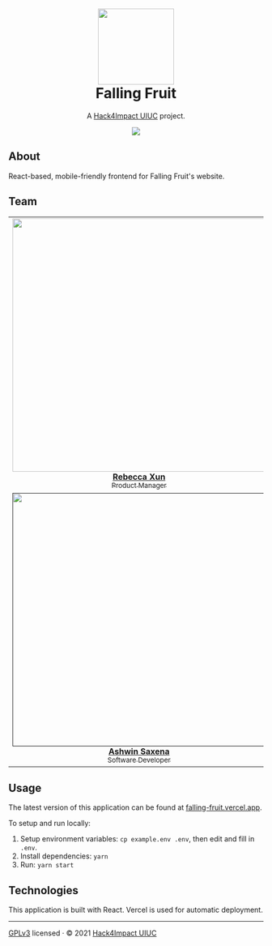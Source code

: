 <h1 align="center">
  <a href="https://fallingfruit.org">
    <img
      src="https://fallingfruit.org/new_logo_300x.jpg"
      width="150"
    />
  </a>
  <br />
  Falling Fruit
  <br />
</h1>

<p align="center">
  A <a href="https://uiuc.hack4impact.org/" target="_blank">Hack4Impact UIUC</a> project.
</p>

<p align="center">
  <img src="https://img.shields.io/badge/license-GPLv3-blue?style=flat-square" />
</p>

## About

React-based, mobile-friendly frontend for Falling Fruit's website.

## Team

<table align="center">
  <tr>
    <td align="center">
      <a href="https://www.linkedin.com/in/arpanlaha/">
        <img
          src="https://uiuc.hack4impact.org/images/people/rebecca_xun.jpg"
          width="500px"
        />
        <br />
        <b>Rebecca Xun</b>
        <br />
        <sub>Product Manager</sub>
      </a>
    </td>
    <td align="center">
      <a href="http://www.linkedin.com/in/jeffrey-tang/">
        <img
          src="https://uiuc.hack4impact.org/images/people/jeffrey_tang.jpg"
          width="500px"
        />
        <br />
        <b>Jeffrey Tang</b>
        <br />
        <sub>Technical Lead</sub>
      </a>
    </td>
    <td align="center">
      <a href="">
        <img
          src=""
          width="500px"
        />
        <br />
        <b>Siraj Chokshi</b>
        <br />
        <sub>Product Designer</sub>
      </a>
    </td>
    <td align="center">
      <a href="http://www.github.com/laurenho025">
        <img
          src="https://uiuc.hack4impact.org/images/people/lauren_ho.jpg"
          width="500px"
        />
        <br />
        <b>Lauren Ho</b>
        <br />
        <sub>Software Developer</sub>
      </a>
    </td>
  </tr>
  <tr>
    <td align="center">
      <a href="">
        <img
          src=""
          width="500px"
        />
        <br />
        <b>Ashwin Saxena</b>
        <br />
        <sub>Software Developer</sub>
      </a>
    </td>
    <td align="center">
      <a href="">
        <img
          src=""
          width="500px"
        />
        <br />
        <b>Archna Sobti</b>
        <br />
        <sub>Software Developer</sub>
      </a>
    </td>
    <td align="center">
      <a href="https://www.linkedin.com/in/vasu-chalasani-a83684157/">
        <img
          src="https://media-exp1.licdn.com/dms/image/C4E03AQH7lS9vYj8mKQ/profile-displayphoto-shrink_400_400/0/1610659960728?e=1618444800&v=beta&t=BuWdSkQpyFJxFFNCOO8KRT8i-QsDwosg6urcRjy8Wvo"
          width="500px"
        />
        <br />
        <b>Vasu Chalasani</b>
        <br />
        <sub>Software Developer</sub>
      </a>
    </td>
  </tr>
</table>

## Usage

The latest version of this application can be found at [falling-fruit.vercel.app](https://falling-fruit.vercel.app).

To setup and run locally:

1. Setup environment variables: `cp example.env .env`, then edit and fill in `.env`.
2. Install dependencies: `yarn`
3. Run: `yarn start`

## Technologies

This application is built with React. Vercel is used for automatic deployment.

<hr />

[GPLv3](./LICENSE) licensed · © 2021 [Hack4Impact UIUC](https://github.com/hack4impact-uiuc)

